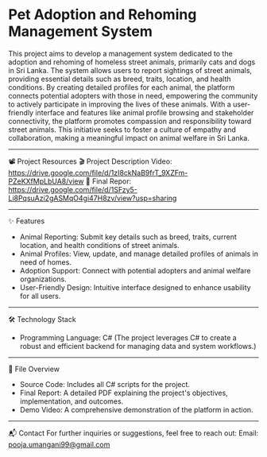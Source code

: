 # Pet Adoption and Rehoming Management System
This project aims to develop a management system dedicated to the adoption and rehoming of homeless street animals, primarily cats and dogs in Sri Lanka. The system allows users to report sightings of street animals, providing essential details such as breed, traits, location, and health conditions. By creating detailed profiles for each animal, the platform connects potential adopters with those in need, empowering the community to actively participate in improving the lives of these animals. With a user-friendly interface and features like animal profile browsing and stakeholder connectivity, the platform promotes compassion and responsibility toward street animals. This initiative seeks to foster a culture of empathy and collaboration, making a meaningful impact on animal welfare in Sri Lanka.

--------------------------------------------------------------------------------------------------------------------------

📽️ Project Resources
🎬 Project Description Video: https://drive.google.com/file/d/1zI8ckNaB9frT_9XZFm-PZeKXfMpLbUA8/view 
📄 Final Repor: https://drive.google.com/file/d/1SFzy5-Li8PqsuAzi2gASMqO4gi47H8zv/view?usp=sharing

--------------------------------------------------------------------------------------------------------------------------

✨ Features
- Animal Reporting: Submit key details such as breed, traits, current location, and health conditions of street animals.
- Animal Profiles: View, update, and manage detailed profiles of animals in need of homes.
- Adoption Support: Connect with potential adopters and animal welfare organizations.
- User-Friendly Design: Intuitive interface designed to enhance usability for all users.

--------------------------------------------------------------------------------------------------------------------------

🛠️ Technology Stack
- Programming Language: C#
  (The project leverages C# to create a robust and efficient backend for managing data and system workflows.)

--------------------------------------------------------------------------------------------------------------------------

📂 File Overview
- Source Code: Includes all C# scripts for the project.
- Final Report: A detailed PDF explaining the project's objectives, implementation, and outcomes.
- Demo Video: A comprehensive demonstration of the platform in action.

--------------------------------------------------------------------------------------------------------------------------

📬 Contact
For further inquiries or suggestions, feel free to reach out:
Email: pooja.umangani99@gmail.com

